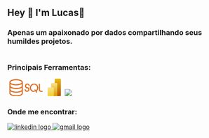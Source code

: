 ## Hey 👋 I'm Lucas👋</h1>

### Apenas um apaixonado por dados compartilhando seus humildes projetos.
#

### Principais Ferramentas:

<div align="left">
  <!-- Microsoft SQL Server -->
  <img height="40" src="https://github.com/lsales7/Portifolio/blob/main/Nova%20pasta/Sql_data_base_with_logo.svg.png?raw=true" />

  <!-- Power BI -->
  <img height="40" src="https://github.com/lsales7/Portifolio/blob/main/Nova%20pasta/New_Power_BI_Logo.svg.png?raw=true" />

  <!-- Microsoft Excel -->
  <img height="40" src="https://github.com/user-attachments/assets/94dab6be-5796-4f12-a084-b73209a91774" />
</div>

### Onde me encontrar:

<div align="left">
  <a href="https://www.linkedin.com/in/lucas-sales7/">
  <img src="https://raw.githubusercontent.com/maurodesouza/profile-readme-generator/master/src/assets/icons/social/linkedin/default.svg" width="52" height="40" alt="linkedin logo"  />
  <a href="mailto:lucassalesc.7@gmail.com">
  <img src="https://raw.githubusercontent.com/maurodesouza/profile-readme-generator/master/src/assets/icons/social/gmail/default.svg" width="52" height="40" alt="gmail logo"  />
</div>

